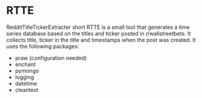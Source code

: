 # RTTE
RedditTitleTickerExtracter short RTTE is a small tool that generates a time series database based on the titles and ticker posted in r/wallstreetbets. It collects title, ticker in the title and timestamps when the post was created. It uses the following packages:
- praw (configuration needed)
- enchant
- pymongo
- logging
- datetime
- cleantext
